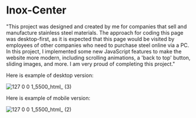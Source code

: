 # Inox-Center
"This project was designed and created by me for companies that sell and manufacture stainless steel materials.
The approach for coding this page was desktop-first, as it is expected that this page would be visited by employees of other companies who need to purchase steel online via a PC.
In this project, I implemented some new JavaScript features to make the website more modern, including scrolling animations, a 'back to top' button, sliding images, and more. 
I am very proud of completing this project."

Here is example of desktop version:

![127 0 0 1_5500_html_ (3)](https://github.com/Edin-Durak/Inox-Center/assets/138677399/486b22d1-b6d4-4afb-81bd-4a982f5f9061)

Here is example of mobile version:

![127 0 0 1_5500_html_ (2)](https://github.com/Edin-Durak/Inox-Center/assets/138677399/e338c88e-50a7-4840-946e-ab53ddf724ee)

